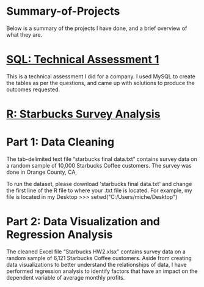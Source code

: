 # Summary-of-Projects
Below is a summary of the projects I have done, and a brief overview of what they are.


# [SQL: Technical Assessment 1](https://github.com/michelleng95/SQL-Assessment-1)
This is a technical assessment I did for a company.
I used MySQL to create the tables as per the questions, and came up with solutions to produce the outcomes requested.

# [R: Starbucks Survey Analysis](https://github.com/michelleng95/R-Starbucks-Survey-Analysis)
# Part 1: Data Cleaning
The tab-delimited text file “starbucks final data.txt” contains survey data on a random sample of 10,000 Starbucks Coffee customers. The survey was done in Orange County, CA,


To run the dataset, please download 'starbucks final data.txt' and change the first line of the R file to where your .txt file is located. 
For example, my file is located in my Desktop >>> setwd("C:/Users/miche/Desktop")

# Part 2: Data Visualization and Regression Analysis
The cleaned Excel file “Starbucks HW2.xlsx” contains survey data on a random sample of 6,121 Starbucks Coffee customers.
Aside from creating data visualizations to better understand the relationships of data, I have performed regression analysis to identify factors that have an impact on the dependent variable of average monthly profits.
